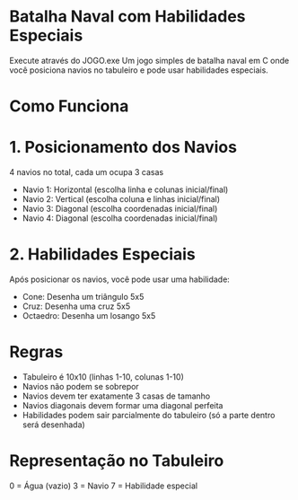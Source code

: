 # Batalha Naval com Habilidades Especiais

Execute através do JOGO.exe
Um jogo simples de batalha naval em C onde você posiciona navios no tabuleiro e pode usar habilidades especiais.

# Como Funciona

# 1. Posicionamento dos Navios

4 navios no total, cada um ocupa 3 casas
- Navio 1: Horizontal (escolha linha e colunas inicial/final)
- Navio 2: Vertical (escolha coluna e linhas inicial/final)
- Navio 3: Diagonal (escolha coordenadas inicial/final)
- Navio 4: Diagonal (escolha coordenadas inicial/final)
# 2. Habilidades Especiais

Após posicionar os navios, você pode usar uma habilidade:

- Cone: Desenha um triângulo 5x5
- Cruz: Desenha uma cruz 5x5
- Octaedro: Desenha um losango 5x5

# Regras

- Tabuleiro é 10x10 (linhas 1-10, colunas 1-10)
- Navios não podem se sobrepor
- Navios devem ter exatamente 3 casas de tamanho
- Navios diagonais devem formar uma diagonal perfeita
- Habilidades podem sair parcialmente do tabuleiro (só a parte dentro será desenhada)

# Representação no Tabuleiro

0 = Água (vazio)
3 = Navio
7 = Habilidade especial